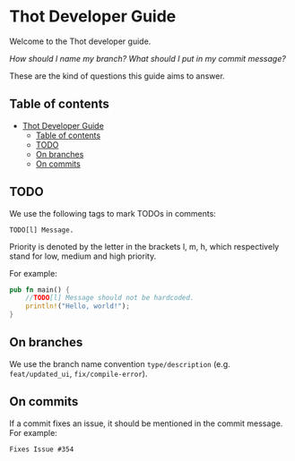 # Thot Developer Guide

Welcome to the Thot developer guide.

*How should I name my branch? What should I put in my commit message?*

These are the kind of questions this guide aims to answer.

## Table of contents

- [Thot Developer Guide](#thot-developer-guide)
  - [Table of contents](#table-of-contents)
  - [TODO](#todo)
  - [On branches](#on-branches)
  - [On commits](#on-commits)

## TODO

We use the following tags to mark TODOs in comments:

`TODO[l] Message.`

Priority is denoted by the letter in the brackets l, m, h, which
respectively stand for low, medium and high priority.

For example:

```rs
pub fn main() {
    //TODO[l] Message should not be hardcoded.
    println!("Hello, world!");
}
```

## On branches

We use the branch name convention `type/description` (e.g. `feat/updated_ui`, `fix/compile-error`).

## On commits

If a commit fixes an issue, it should be mentioned in the commit message. For example:

`Fixes Issue #354`

